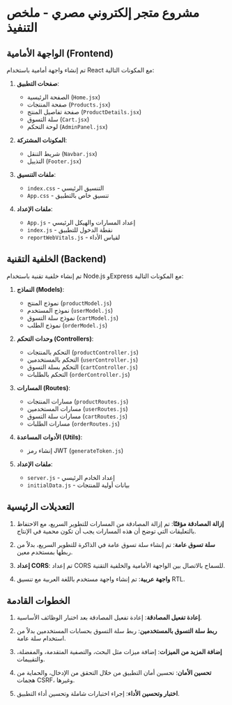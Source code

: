 # مشروع متجر إلكتروني مصري - ملخص التنفيذ

## الواجهة الأمامية (Frontend)

تم إنشاء واجهة أمامية باستخدام React مع المكونات التالية:

1. **صفحات التطبيق**:
   - الصفحة الرئيسية (`Home.jsx`)
   - صفحة المنتجات (`Products.jsx`)
   - صفحة تفاصيل المنتج (`ProductDetails.jsx`)
   - سلة التسوق (`Cart.jsx`)
   - لوحة التحكم (`AdminPanel.jsx`)

2. **المكونات المشتركة**:
   - شريط التنقل (`Navbar.jsx`)
   - التذييل (`Footer.jsx`)

3. **ملفات التنسيق**:
   - `index.css` - التنسيق الرئيسي
   - `App.css` - تنسيق خاص بالتطبيق

4. **ملفات الإعداد**:
   - `App.js` - إعداد المسارات والهيكل الرئيسي
   - `index.js` - نقطة الدخول للتطبيق
   - `reportWebVitals.js` - لقياس الأداء

## الخلفية التقنية (Backend)

تم إنشاء خلفية تقنية باستخدام Node.js وExpress مع المكونات التالية:

1. **النماذج (Models)**:
   - نموذج المنتج (`productModel.js`)
   - نموذج المستخدم (`userModel.js`)
   - نموذج سلة التسوق (`cartModel.js`)
   - نموذج الطلب (`orderModel.js`)

2. **وحدات التحكم (Controllers)**:
   - التحكم بالمنتجات (`productController.js`)
   - التحكم بالمستخدمين (`userController.js`)
   - التحكم بسلة التسوق (`cartController.js`)
   - التحكم بالطلبات (`orderController.js`)

3. **المسارات (Routes)**:
   - مسارات المنتجات (`productRoutes.js`)
   - مسارات المستخدمين (`userRoutes.js`)
   - مسارات سلة التسوق (`cartRoutes.js`)
   - مسارات الطلبات (`orderRoutes.js`)

4. **الأدوات المساعدة (Utils)**:
   - إنشاء رمز JWT (`generateToken.js`)

5. **ملفات الإعداد**:
   - `server.js` - إعداد الخادم الرئيسي
   - `initialData.js` - بيانات أولية للمنتجات

## التعديلات الرئيسية

1. **إزالة المصادقة مؤقتًا**: تم إزالة المصادقة من المسارات للتطوير السريع، مع الاحتفاظ بالتعليقات التي توضح أن هذه المسارات يجب أن تكون محمية في الإنتاج.

2. **سلة تسوق عامة**: تم إنشاء سلة تسوق عامة في الذاكرة للتطوير السريع، بدلاً من ربطها بمستخدم معين.

3. **إعداد CORS**: تم إعداد CORS للسماح بالاتصال بين الواجهة الأمامية والخلفية التقنية.

4. **واجهة عربية**: تم إنشاء واجهة مستخدم باللغة العربية مع تنسيق RTL.

## الخطوات القادمة

1. **إعادة تفعيل المصادقة**: إعادة تفعيل المصادقة بعد اختبار الوظائف الأساسية.

2. **ربط سلة التسوق بالمستخدمين**: ربط سلة التسوق بحسابات المستخدمين بدلاً من استخدام سلة عامة.

3. **إضافة المزيد من الميزات**: إضافة ميزات مثل البحث، والتصفية المتقدمة، والمفضلة، والتقييمات.

4. **تحسين الأمان**: تحسين أمان التطبيق من خلال التحقق من الإدخال، والحماية من هجمات CSRF، وغيرها.

5. **اختبار وتحسين الأداء**: إجراء اختبارات شاملة وتحسين أداء التطبيق. 